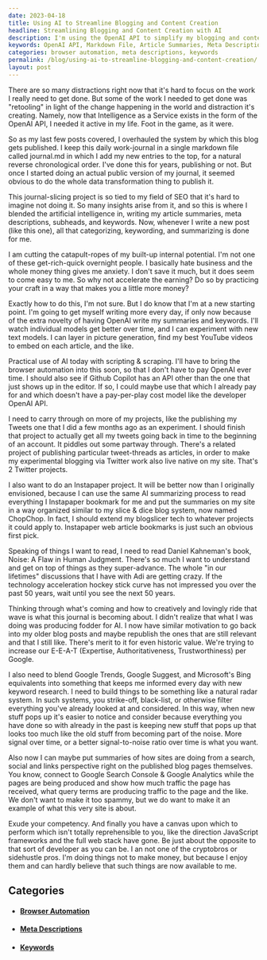 ```yaml
---
date: 2023-04-18
title: Using AI to Streamline Blogging and Content Creation
headline: Streamlining Blogging and Content Creation with AI
description: I'm using the OpenAI API to simplify my blogging and content creation process. I'm writing my daily work-journal in a single markdown file and using AI to generate article summaries, meta descriptions, subheads, and keywords. I'm now looking to use browser automation and Github Copilot's API to save money. I also want to publish my Tweets, an Instapaper project, and read Daniel Kahneman's book. So many projects more approachable!
keywords: OpenAI API, Markdown File, Article Summaries, Meta Descriptions, Subheads, Keywords, Browser Automation, Github Copilot API, Tweets, Instapaper, Daniel Kahneman, E-E-A-T, Google Trends, Google Suggest, Microsoft Bing, Keyword Research
categories: browser automation, meta descriptions, keywords
permalink: /blog/using-ai-to-streamline-blogging-and-content-creation/
layout: post
---
```



There are so many distractions right now that it's hard to focus on the work I
really need to get done. But some of the work I needed to get done was
"retooling" in light of the change happening in the world and distraction it's
creating. Namely, now that Intelligence as a Service exists in the form of the
OpenAI API, I needed it active in my life. Foot in the game, as it were.

So as my last few posts covered, I overhauled the system by which this blog
gets published. I keep this daily work-journal in a single markdown file called
journal.md in which I add my new entries to the top, for a natural reverse
chronological order. I've done this for years, publishing or not. But once I
started doing an actual public version of my journal, it seemed obvious to do
the whole data transformation thing to publish it.

This journal-slicing project is so tied to my field of SEO that it's hard to
imagine not doing it. So many insights arise from it, and so this is where I
blended the artificial intelligence in, writing my article summaries, meta
descriptions, subheads, and keywords. Now, whenever I write a new post (like
this one), all that categorizing, keywording, and summarizing is done for me.

I am cutting the catapult-ropes of my built-up internal potential. I'm not one
of these get-rich-quick overnight people. I basically hate business and the
whole money thing gives me anxiety. I don't save it much, but it does seem to
come easy to me. So why not accelerate the earning? Do so by practicing your
craft in a way that makes you a little more money?

Exactly how to do this, I'm not sure. But I do know that I'm at a new starting
point. I'm going to get myself writing more every day, if only now because of
the extra novelty of having OpenAI write my summaries and keywords. I'll watch
individual models get better over time, and I can experiment with new text
models. I can layer in picture generation, find my best YouTube videos to embed
on each article, and the like.

Practical use of AI today with scripting & scraping. I'll have to bring the
browser automation into this soon, so that I don't have to pay OpenAI ever
time. I should also see if Github Copilot has an API other than the one that
just shows up in the editor. If so, I could maybe use that which I already pay
for and which doesn't have a pay-per-play cost model like the developer OpenAI
API.

I need to carry through on more of my projects, like the publishing my Tweets
one that I did a few months ago as an experiment. I should finish that project
to actually get all my tweets going back in time to the beginning of an
account. It piddles out some partway through. There's a related project of
publishing particular tweet-threads as articles, in order to make my
experimental blogging via Twitter work also live native on my site. That's 2
Twitter projects.

I also want to do an Instapaper project. It will be better now than I
originally envisioned, because I can use the same AI summarizing process to
read everything I Instapaper bookmark for me and put the summaries on my site
in a way organized similar to my slice & dice blog system, now named ChopChop.
In fact, I should extend my blogslicer tech to whatever projects it could apply
to. Instapaper web article bookmarks is just such an obvious first pick.

Speaking of things I want to read, I need to read Daniel Kahneman's book,
Noise: A Flaw in Human Judgment. There's so much I want to understand and get
on top of things as they super-advance. The whole "in our lifetimes"
discussions that I have with Adi are getting crazy. If the technology
acceleration hockey stick curve has not impressed you over the past 50 years,
wait until you see the next 50 years.

Thinking through what's coming and how to creatively and lovingly ride that
wave is what this journal is becoming about. I didn't realize that what I was
doing was producing fodder for AI. I now have similar motivation to go back
into my older blog posts and maybe republish the ones that are still relevant
and that I still like. There's merit to it for even historic value. We're
trying to increase our E-E-A-T (Expertise, Authoritativeness, Trustworthiness)
per Google.

I also need to blend Google Trends, Google Suggest, and Microsoft's Bing
equivalents into something that keeps me informed every day with new keyword
research. I need to build things to be something like a natural radar system.
In such systems, you strike-off, black-list, or otherwise filter everything
you've already looked at and considered. In this way, when new stuff pops up
it's easier to notice and consider because everything you have done so with
already in the past is keeping new stuff that pops up that looks too much like
the old stuff from becoming part of the noise. More signal over time, or a
better signal-to-noise ratio over time is what you want.

Also now I can maybe put summaries of how sites are doing from a search, social
and links perspective right on the published blog pages themselves. You know,
connect to Google Search Console & Google Analytics while the pages are being
produced and show how much traffic the page has received, what query terms are
producing traffic to the page and the like. We don't want to make it too
spammy, but we do want to make it an example of what this very site is about.

Exude your competency. And finally you have a canvas upon which to perform
which isn't totally reprehensible to you, like the direction JavaScript
frameworks and the full web stack have gone. Be just about the opposite to that
sort of developer as you can be. I an not one of the cryptobros or sidehustle
pros. I'm doing things not to make money, but because I enjoy them and can
hardly believe that such things are now available to me.



## Categories

<ul>
<li><h4><a href='/browser-automation/'>Browser Automation</a></h4></li>
<li><h4><a href='/meta-descriptions/'>Meta Descriptions</a></h4></li>
<li><h4><a href='/keywords/'>Keywords</a></h4></li></ul>